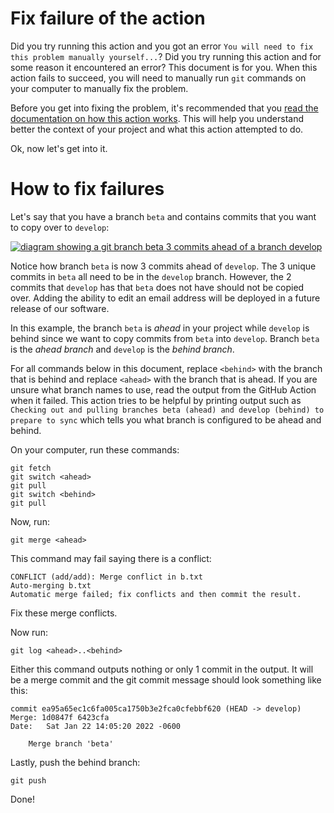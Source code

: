 # Fix failure of the action

Did you try running this action and you got an error `You will need to fix this problem manually yourself...`? Did you try running this action and for some reason it encountered an error? This document is for you. When this action fails to succeed, you will need to manually run `git` commands on your computer to manually fix the problem. 

Before you get into fixing the problem, it's recommended that you [read the documentation on how this action works](/README.md#how-does-this-action-work). This will help you understand better the context of your project and what this action attempted to do. 

Ok, now let's get into it. 

# How to fix failures 

Let's say that you have a branch `beta` and contains commits that you want to copy over to `develop`:

[![diagram showing a git branch beta 3 commits ahead of a branch develop](https://mermaid.ink/img/eyJjb2RlIjoiZmxvd2NoYXJ0IFREXG5cbkFbZ2l0IGNvbW1pdDogQ3JlYXRlIGZlYXR1cmUgdG8gZWRpdCBwcm9maWxlXSAtLT58Z2l0IGJyYW5jaDogYmV0YXwgQihEZXZlbG9wbWVudCBjb21taXQ6IDxicj4gMS4wLjAtYmV0YS4xKVxuXG5BIC0tPnxnaXQgYnJhbmNoOiBkZXZlbG9wfCBDKGdpdCBjb21taXQ6IENyZWF0ZSBmZWF0dXJlIGVkaXQgZW1haWwgYWRkcmVzcylcbkMgLS0-IEQoZ2l0IGNvbW1pdDogRWRpdCBkb2NzIHRvIGV4cGxhaW4gZWRpdGluZyBlbWFpbCBhZGRyZXNzKVxuXG5CIC0tPnxXZSBmb3VuZCBhIGJ1ZyF8IEUoZ2l0IGNvbW1pdDogQnVnIGZpeCBmb3IgZWRpdGluZyBwcm9maWxlKVxuRSAtLT4gRihEZXZlbG9wbWVudCBjb21taXQ6IDxicj4gMS4wLjAtYmV0YS4yKSIsIm1lcm1haWQiOnsidGhlbWUiOiJkYXJrIn0sInVwZGF0ZUVkaXRvciI6ZmFsc2UsImF1dG9TeW5jIjp0cnVlLCJ1cGRhdGVEaWFncmFtIjpmYWxzZX0)](https://mermaid-js.github.io/mermaid-live-editor/edit/#eyJjb2RlIjoiZmxvd2NoYXJ0IFREXG5cbkFbZ2l0IGNvbW1pdDogQ3JlYXRlIGZlYXR1cmUgdG8gZWRpdCBwcm9maWxlXSAtLT58Z2l0IGJyYW5jaDogYmV0YXwgQihEZXZlbG9wbWVudCBjb21taXQ6IDxicj4gMS4wLjAtYmV0YS4xKVxuXG5BIC0tPnxnaXQgYnJhbmNoOiBkZXZlbG9wfCBDKGdpdCBjb21taXQ6IENyZWF0ZSBmZWF0dXJlIGVkaXQgZW1haWwgYWRkcmVzcylcbkMgLS0-IEQoZ2l0IGNvbW1pdDogRWRpdCBkb2NzIHRvIGV4cGxhaW4gZWRpdGluZyBlbWFpbCBhZGRyZXNzKVxuXG5CIC0tPnxXZSBmb3VuZCBhIGJ1ZyF8IEUoZ2l0IGNvbW1pdDogQnVnIGZpeCBmb3IgZWRpdGluZyBwcm9maWxlKVxuRSAtLT4gRihEZXZlbG9wbWVudCBjb21taXQ6IDxicj4gMS4wLjAtYmV0YS4yKSIsIm1lcm1haWQiOiJ7XG4gIFwidGhlbWVcIjogXCJkYXJrXCJcbn0iLCJ1cGRhdGVFZGl0b3IiOmZhbHNlLCJhdXRvU3luYyI6dHJ1ZSwidXBkYXRlRGlhZ3JhbSI6ZmFsc2V9)

Notice how branch `beta` is now 3 commits ahead of `develop`. The 3 unique commits in `beta` all need to be in the `develop` branch. However, the 2 commits that `develop` has that `beta` does not have should not be copied over. Adding the ability to edit an email address will be deployed in a future release of our software.

In this example, the branch `beta` is *ahead* in your project while `develop` is behind since we want to copy commits from `beta` into `develop`. Branch `beta` is the *ahead branch* and `develop` is the *behind branch*. 

For all commands below in this document, replace `<behind>` with the branch that is behind and replace `<ahead>` with the branch that is ahead. If you are unsure what branch names to use, read the output from the GitHub Action when it failed. This action tries to be helpful by printing output such as `Checking out and pulling branches beta (ahead) and develop (behind) to prepare to sync` which tells you what branch is configured to be ahead and behind. 

On your computer, run these commands:

```
git fetch
git switch <ahead>
git pull
git switch <behind>
git pull
```

Now, run: 

```
git merge <ahead>
```

This command may fail saying there is a conflict:
```
CONFLICT (add/add): Merge conflict in b.txt
Auto-merging b.txt
Automatic merge failed; fix conflicts and then commit the result.
```

Fix these merge conflicts. 

Now run:

```
git log <ahead>..<behind>
```

Either this command outputs nothing or only 1 commit in the output. It will be a merge commit and the git commit message should look something like this:
```
commit ea95a65ec1c6fa005ca1750b3e2fca0cfebbf620 (HEAD -> develop)
Merge: 1d0847f 6423cfa
Date:   Sat Jan 22 14:05:20 2022 -0600

    Merge branch 'beta'
```

Lastly, push the behind branch:
```
git push
```

Done! 
